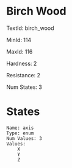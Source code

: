 # Birch Wood

TextId: birch_wood

MinId: 114

MaxId: 116

Hardness: 2

Resistance: 2


Num States: 3

# States
```
Name: axis
Type: enum
Num Values: 3
Values:
    X
    Y
    Z
```
